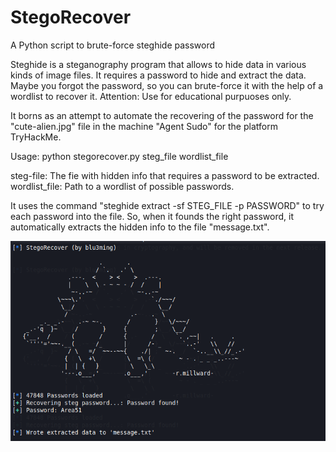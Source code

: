 # StegoRecover
A Python script to brute-force steghide password

Steghide is a steganography program that allows to hide data in various kinds of image files. It requires a password to hide and extract the data. Maybe you forgot the password, so you can brute-force it with the help of a wordlist to recover it. Attention: Use for educational purpuoses only.

It borns as an attempt to automate the recovering of the password for the "cute-alien.jpg" file in the machine "Agent Sudo" for the platform TryHackMe.

Usage: python stegorecover.py steg_file wordlist_file

steg-file: The fie with hidden info that requires a password to be extracted.
wordlist_file: Path to a wordlist of possible passwords.

It uses the command "steghide extract -sf STEG_FILE -p PASSWORD" to try each password into the file. So, when it founds the right password, it automatically extracts the hidden info to the file "message.txt".

![alt text](https://github.com/blu3ming/StegoRecover/blob/main/images/stegorecover.png?raw=true)
